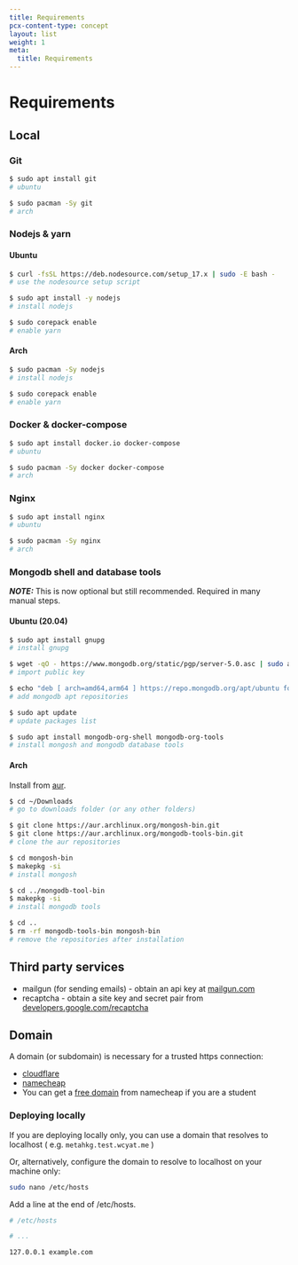 ```yaml
---
title: Requirements
pcx-content-type: concept
layout: list
weight: 1
meta:
  title: Requirements
---
```


# Requirements

## Local

### Git

```bash
$ sudo apt install git
# ubuntu

$ sudo pacman -Sy git
# arch
```

### Nodejs & yarn

#### Ubuntu

```bash
$ curl -fsSL https://deb.nodesource.com/setup_17.x | sudo -E bash -
# use the nodesource setup script

$ sudo apt install -y nodejs
# install nodejs

$ sudo corepack enable
# enable yarn
```

#### Arch

```bash
$ sudo pacman -Sy nodejs
# install nodejs

$ sudo corepack enable
# enable yarn
```

### Docker & docker-compose

```bash
$ sudo apt install docker.io docker-compose
# ubuntu

$ sudo pacman -Sy docker docker-compose 
# arch
```

### Nginx

```bash
$ sudo apt install nginx
# ubuntu

$ sudo pacman -Sy nginx
# arch
```

### Mongodb shell and database tools

**_NOTE:_**  This is now optional but still recommended. Required in many manual steps.

#### Ubuntu (20.04)

```bash
$ sudo apt install gnupg
# install gnupg

$ wget -qO - https://www.mongodb.org/static/pgp/server-5.0.asc | sudo apt-key add -
# import public key

$ echo "deb [ arch=amd64,arm64 ] https://repo.mongodb.org/apt/ubuntu focal/mongodb-org/5.0 multiverse" | sudo tee /etc/apt/sources.list.d/mongodb-org-5.0.list
# add mongodb apt repositories

$ sudo apt update
# update packages list

$ sudo apt install mongodb-org-shell mongodb-org-tools
# install mongosh and mongodb database tools
```

#### Arch

Install from [aur](https://aur.archlinux.org/).

```bash
$ cd ~/Downloads
# go to downloads folder (or any other folders)

$ git clone https://aur.archlinux.org/mongosh-bin.git
$ git clone https://aur.archlinux.org/mongodb-tools-bin.git
# clone the aur repositories

$ cd mongosh-bin
$ makepkg -si
# install mongosh

$ cd ../mongodb-tool-bin
$ makepkg -si
# install mongodb tools

$ cd ..
$ rm -rf mongodb-tools-bin mongosh-bin
# remove the repositories after installation
```

## Third party services

- mailgun (for sending emails) - obtain an api key at [mailgun.com](https://mailgun.com)
- recaptcha - obtain a site key and secret pair from [developers.google.com/recaptcha](https://developers.google.com/recaptcha)

## Domain

A domain (or subdomain) is necessary for a trusted https connection:

- [cloudflare](https://developers.cloudflare.com/registrar/get-started/register-domain/)
- [namecheap](https://www.namecheap.com/)
- You can get a [free domain](https://nc.me/) from namecheap if you are a student

### Deploying locally

If you are deploying locally only, you can use a domain that resolves to localhost
( e.g. `metahkg.test.wcyat.me` )

Or, alternatively, configure the domain to resolve to localhost on your machine only:

```bash
sudo nano /etc/hosts
```

Add a line at the end of /etc/hosts.

```bash
# /etc/hosts

# ...

127.0.0.1 example.com
```
